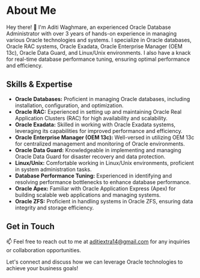 # About Me

Hey there! 👋 I'm Aditi Waghmare, an experienced Oracle Database Administrator with over 3 years of hands-on experience in managing various Oracle technologies and systems. I specialize in Oracle databases, Oracle RAC systems, Oracle Exadata, Oracle Enterprise Manager (OEM 13c), Oracle Data Guard, and Linux/Unix environments. I also have a knack for real-time database performance tuning, ensuring optimal performance and efficiency.

## Skills & Expertise

- **Oracle Databases:** Proficient in managing Oracle databases, including installation, configuration, and optimization.
- **Oracle RAC:** Experienced in setting up and maintaining Oracle Real Application Clusters (RAC) for high availability and scalability.
- **Oracle Exadata:** Skilled in working with Oracle Exadata systems, leveraging its capabilities for improved performance and efficiency.
- **Oracle Enterprise Manager (OEM 13c):** Well-versed in utilizing OEM 13c for centralized management and monitoring of Oracle environments.
- **Oracle Data Guard:** Knowledgeable in implementing and managing Oracle Data Guard for disaster recovery and data protection.
- **Linux/Unix:** Comfortable working in Linux/Unix environments, proficient in system administration tasks.
- **Database Performance Tuning:** Experienced in identifying and resolving performance bottlenecks to enhance database performance.
- **Oracle Apex:** Familiar with Oracle Application Express (Apex) for building scalable web applications and managing systems.
- **Oracle ZFS:** Proficient in handling systems in Oracle ZFS, ensuring data integrity and storage efficiency.

## Get in Touch

📫 Feel free to reach out to me at aditiextra14@gmail.com for any inquiries or collaboration opportunities.

Let's connect and discuss how we can leverage Oracle technologies to achieve your business goals!

<!---
aditi-waghmare/aditi-waghmare is a ✨ special ✨ repository because its `README.md` (this file) appears on your GitHub profile.
You can click the Preview link to take a look at your changes.
--->
